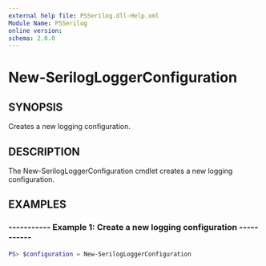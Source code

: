 ```yaml
---
external help file: PSSerilog.dll-Help.xml
Module Name: PSSerilog
online version:
schema: 2.0.0
---
```


# New-SerilogLoggerConfiguration

## SYNOPSIS

Creates a new logging configuration.

## DESCRIPTION

The New-SerilogLoggerConfiguration cmdlet creates a new logging configuration.

## EXAMPLES

### ----------- Example 1: Create a new logging configuration -----------

```powershell
PS> $configuration = New-SerilogLoggerConfiguration
```